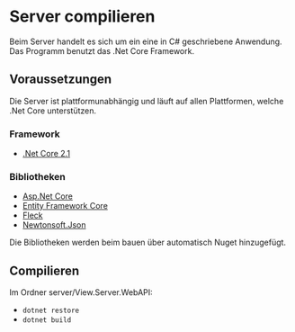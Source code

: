 # Server compilieren

Beim Server handelt es sich um ein eine in C# geschriebene Anwendung. Das Programm benutzt das .Net Core Framework.

## Voraussetzungen

Die Server ist plattformunabhängig und läuft auf allen Plattformen, welche .Net Core unterstützen.

### Framework

+ [.Net Core 2.1](https://github.com/dotnet/core)

### Bibliotheken

+ [Asp.Net Core](https://github.com/aspnet/Home)
+ [Entity Framework Core](https://github.com/aspnet/EntityFrameworkCore)
+ [Fleck](https://github.com/statianzo/Fleck)
+ [Newtonsoft.Json](https://www.newtonsoft.com/json)

Die Bibliotheken werden beim bauen über automatisch Nuget hinzugefügt.

## Compilieren

Im Ordner server/View.Server.WebAPI:

+ `dotnet restore`
+ `dotnet build`
